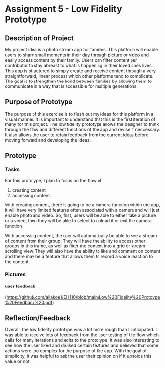 # Assignment 5 - Low Fidelity Prototype 

## Description of Project 

  My project idea is a photo stream app for families. This platform will enable users to share small moments in their day through picture or video and easily access content by their family. Users can filter content per contributor to stay abreast to what is happening in their loved ones lives. This app is structured to simply create and receive content through a very straightforward, linear process which other platforms tend to complicate. The goal is to strengthen the bond between families by allowing them to communicate in a way that is accessible for multiple generations. 

## Purpose of Prototype 

  The purpose of this exercise is to flesh out my ideas for this platform in a visual manner. It is important to understand that this is the first iteration of many for this project. The low fidelity prototype allows the designer to think through the flow and different functions of the app and revise if neccessary. It also allows the user to retain feedback from the current ideas before moving forward and developing the ideas. 
  
## Prototype
### Tasks 
  For this prototype, I plan to focus on the flow of 
  1) creating content 
  2) accessing content. 

With creating content, there is going to be a camera function within the app, it will have very limited features often associated with a camera and will just enable photo and video. So, first, users will be able to either take a picture or a video, then they will be able to select to upload it or exit the camera function 

With accessing content, the user will automatically be able to see a stream of content from their group. They will have the ability to access other groups in this frame, as well as filter the content into a grid or stream scrolling view. They will also have the ability to like and comment on content and there may be a feature that allows them to record a voice reaction to the content. 

### Pictures 

#### user feedback 
(https://github.com/aliakoe1/DH110/blob/main/Low%20Fidelity%20Protoype%20Feedback%20.pdf)


## Reflection/Feedback 

Overall, the low fidelity prototype was a lot more rough than I anticipated. I was able to receive lots of feedback from the user testing of the flow which calls for many iterations and edits to the prototype. It was also interesting to see how the user liked and disliked certain features and believed that some actions were too complex for the purpose of the app. With the goal of simplicity, it was helpful to ask the user their opinion on if it upholds this value or not. 
